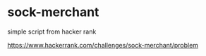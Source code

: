 # sock-merchant
simple script from hacker rank

https://www.hackerrank.com/challenges/sock-merchant/problem


